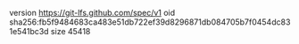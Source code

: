 version https://git-lfs.github.com/spec/v1
oid sha256:fb5f9484683ca483e51db722ef39d8296871db084705b7f0454dc831e541bc3d
size 45418
